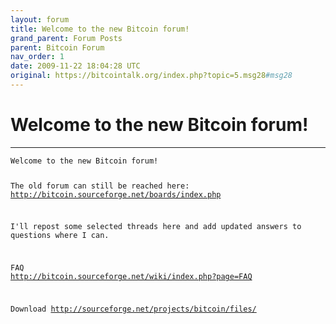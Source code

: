 ```yaml
---
layout: forum
title: Welcome to the new Bitcoin forum!
grand_parent: Forum Posts
parent: Bitcoin Forum
nav_order: 1
date: 2009-11-22 18:04:28 UTC
original: https://bitcointalk.org/index.php?topic=5.msg28#msg28
---
```


# Welcome to the new Bitcoin forum!

---

<div class="language-plaintext highlighter-rouge"><div class="highlight"><pre class="highlight"><code>Welcome to the new Bitcoin forum!

The old forum can still be reached here:
<a href="http://bitcoin.sourceforge.net/boards/index.php">http://bitcoin.sourceforge.net/boards/index.php</a>

I'll repost some selected threads here and add updated answers to questions where I can.

FAQ
<a href="http://bitcoin.sourceforge.net/wiki/index.php?page=FAQ">http://bitcoin.sourceforge.net/wiki/index.php?page=FAQ</a>

Download
<a href="http://sourceforge.net/projects/bitcoin/files/">http://sourceforge.net/projects/bitcoin/files/</a></div></code></pre></div>
